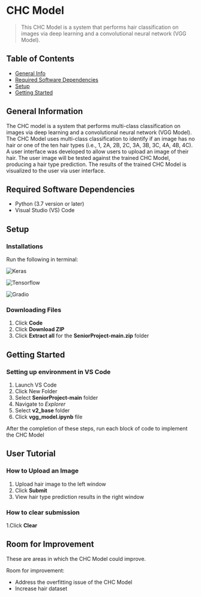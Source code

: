 # CHC Model
> This CHC Model  is a system that performs hair classification on images via deep learning and a convolutional neural network (VGG Model).

## Table of Contents
* [General Info](#general-information)
* [Required Software Dependencies](#required-software-dependencies)
* [Setup](#setup)
* [Getting Started](#getting-started)



## General Information
The CHC model is a system that performs multi-class classification on images via deep learning and
a convolutional neural network (VGG Model). The CHC Model uses multi-class classification to identify if an
image has no hair or one of the ten hair types (i.e., 1, 2A, 2B, 2C, 3A, 3B, 3C, 4A, 4B, 4C). A user interface
was developed to allow users to upload an image of their hair. The user image will be tested against the trained 
CHC Model, producing a hair type prediction. The results of the trained CHC Model is visualized to the user via 
user interface.


## Required Software Dependencies
- Python (3.7 version or later)
- Visual Studio (VS) Code




## Setup

### Installations
Run the following in terminal:


![Keras](https://github.com/znhinson/SeniorProject/blob/main/images/install_1.PNG)


![Tensorflow](https://github.com/znhinson/SeniorProject/blob/main/images/install_2.PNG)


![Gradio](https://github.com/znhinson/SeniorProject/blob/main/images/install_3.PNG)

 

### Downloading Files
1. Click **Code**
2. Click **Download ZIP**
3. Click **Extract all** for the **SeniorProject-main.zip** folder

## Getting Started

### Setting up environment in VS Code
1. Launch VS Code 
2. Click New Folder
3. Select **SeniorProject-main** folder
4. Navigate to *Explorer*
5. Select **v2_base** folder
6. Click **vgg_model.ipynb** file 


After the completion of these steps, run each block of code to implement the CHC Model


## User Tutorial

### How to Upload an Image
1. Upload hair image to the left window
2. Click **Submit**
3. View hair type prediction results in the right window

### How to clear submission
1.Click **Clear**

## Room for Improvement
These are areas in which the CHC Model could improve.

Room for improvement:
- Address the overfitting issue of the CHC Model
- Increase hair dataset




